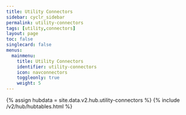 ```yaml
---
title: Utility Connectors
sidebar: cyclr_sidebar
permalink: utility-connectors
tags: [utility,connectors]
layout: page
toc: false
singlecard: false
menus:
  mainmenu:
    title: Utility Connectors
    identifier: utility-connectors
    icon: navconnectors
    toggleonly: true
    weight: 5
---
```

{% assign hubdata = site.data.v2.hub.utility-connectors %}
{% include /v2/hub/hubtables.html %}